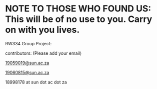 # NOTE TO THOSE WHO FOUND US: This will be of no use to you. Carry on with you lives. 
RW334 Group Project:

contributors: (Please add your email)

19059019@sun.ac.za

19060815@sun.ac.za

18998178 at sun dot ac dot za 
